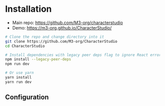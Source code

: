 # Installation


- Main repo: https://github.com/M3-org/characterstudio
- Demo: https://m3-org.github.io/CharacterStudio/


```bash
# Clone the repo and change directory into it
git clone https://github.com/M3-org/CharacterStudio
cd CharacterStudio

# Install dependencies with legacy peer deps flag to ignore React errors
npm install --legacy-peer-deps
npm run dev

# Or use yarn
yarn install
yarn run dev
```

## Configuration

